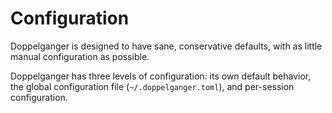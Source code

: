 # Configuration

Doppelganger is designed to have sane, conservative defaults, with as little manual
configuration as possible.

Doppelganger has three levels of configuration: its own default behavior, the global
configuration file (`~/.doppelganger.toml`), and per-session configuration.


